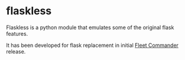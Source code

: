 # flaskless

Flaskless is a python module that emulates some of the original flask features.

It has been developed for flask replacement in initial [Fleet Commander](https://github.com/fleet-commander/fc-admin "Fleet Commander") release.

